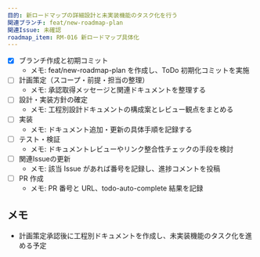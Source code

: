 ```yaml
---
目的: 新ロードマップの詳細設計と未実装機能のタスク化を行う
関連ブランチ: feat/new-roadmap-plan
関連Issue: 未確認
roadmap_item: RM-016 新ロードマップ具体化
---
```


- [x] ブランチ作成と初期コミット
  - メモ: feat/new-roadmap-plan を作成し、ToDo 初期化コミットを実施
- [ ] 計画策定（スコープ・前提・担当の整理）
  - メモ: 承認取得メッセージと関連ドキュメントを整理する
- [ ] 設計・実装方針の確定
  - メモ: 工程別設計ドキュメントの構成案とレビュー観点をまとめる
- [ ] 実装
  - メモ: ドキュメント追加・更新の具体手順を記録する
- [ ] テスト・検証
  - メモ: ドキュメントレビューやリンク整合性チェックの手段を検討
- [ ] 関連Issueの更新
  - メモ: 該当 Issue があれば番号を記録し、進捗コメントを投稿
- [ ] PR 作成
  - メモ: PR 番号と URL、todo-auto-complete 結果を記録

## メモ
- 計画策定承認後に工程別ドキュメントを作成し、未実装機能のタスク化を進める予定
